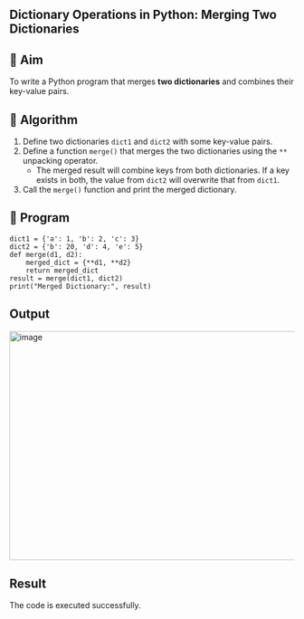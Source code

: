 ## Dictionary Operations in Python: Merging Two Dictionaries

## 🎯 Aim
To write a Python program that merges **two dictionaries** and combines their key-value pairs.

## 🧠 Algorithm
1. Define two dictionaries `dict1` and `dict2` with some key-value pairs.
2. Define a function `merge()` that merges the two dictionaries using the `**` unpacking operator.
   - The merged result will combine keys from both dictionaries. If a key exists in both, the value from `dict2` will overwrite that from `dict1`.
3. Call the `merge()` function and print the merged dictionary.

## 🧾 Program
```
dict1 = {'a': 1, 'b': 2, 'c': 3}
dict2 = {'b': 20, 'd': 4, 'e': 5}
def merge(d1, d2):
    merged_dict = {**d1, **d2}
    return merged_dict
result = merge(dict1, dict2)
print("Merged Dictionary:", result)
```

## Output
<img width="1692" height="405" alt="image" src="https://github.com/user-attachments/assets/98a06042-a2ac-40e9-9bd9-63ebaa2f766f" />

## Result
The code is executed successfully.
